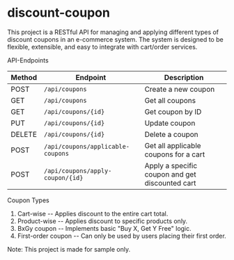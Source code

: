 # discount-coupon

This project is a RESTful API for managing and applying different types of discount coupons in an e-commerce system. 
The system is designed to be flexible, extensible, and easy to integrate with cart/order services.

API-Endpoints

| Method | Endpoint                          | Description         |
| ------ | -------------------               | ------------------- |
| POST   | `/api/coupons`                    | Create a new coupon |
| GET    | `/api/coupons`                    | Get all coupons     |
| GET    | `/api/coupons/{id}`               | Get coupon by ID    |
| PUT    | `/api/coupons/{id}`               | Update coupon       |
| DELETE | `/api/coupons/{id}`               | Delete a coupon     |
| POST   | `/api/coupons/applicable-coupons` | Get all applicable coupons for a cart           |
| POST   | `/api/coupons/apply-coupon/{id}`  | Apply a specific coupon and get discounted cart |


Coupon Types

1. Cart-wise          --  Applies discount to the entire cart total.
2. Product-wise       --  Applies discount to specific products only.
3. BxGy coupon        --  Implements basic "Buy X, Get Y Free" logic.
4. First-order coupon --  Can only be used by users placing their first order.

Note: This project is made for sample only.
